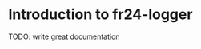 # Introduction to fr24-logger

TODO: write [great documentation](http://jacobian.org/writing/what-to-write/)
